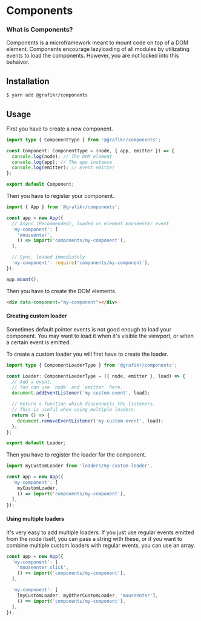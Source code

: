 # Components

### What is Components?

Components is a microframework meant to mount code on top of a DOM element. Components encourage lazyloading of all modules by utilizating events to load the components. However, you are not locked into this behaivor.

## Installation

```bash
$ yarn add @grafikr/components
```

## Usage
First you have to create a new component.
```typescript
import type { ComponentType } from '@grafikr/components';

const Component: ComponentType = (node, { app, emitter }) => {
  console.log(node); // The DOM element
  console.log(app); // The app instance
  console.log(emitter); // Event emitter
};

export default Component;

```

Then you have to register your component.
```typescript
import { App } from '@grafikr/components';

const app = new App({
  // Async (Recommended), loaded on element mouseenter event
  'my-component': [
    'mouseenter',
    () => import('components/my-component'),
  ],

  // Sync, loaded immediately
  'my-component': require('components/my-component'),
});

app.mount();
```

Then you have to create the DOM elements.
```html
<div data-component="my-component"></div>
```

#### Creating custom loader
Sometimes default pointer events is not good enough to load your component. You may want to load it when it's visible the viewport, or when a certain event is emitted.

To create a custom loader you will first have to create the loader.
```typescript
import type { ComponentLoaderType } from '@grafikr/components';

const Loader: ComponentLoaderType = ({ node, emitter }, load) => {
  // Add a event.
  // You can use `node` and `emitter` here.
  document.addEventListener('my-custom-event', load);

  // Return a function which disconnects the listeners.
  // This is useful when using multiple loaders.
  return () => {
    document.removeEventListener('my-custom-event', load);
  };
};

export default Loader;
```

Then you have to register the loader for the component.
```typescript
import myCustomLoader from 'loaders/my-custom-loader',

const app = new App({
  'my-component': [
    myCustomLoader,
    () => import('components/my-component'),
  ],
});
```

#### Using multiple loaders
It's very easy to add multiple loaders. If you just use regular events emitted from the node itself, you can pass a string with these, or if you want to combine multiple custom loaders with regular events, you can use an array.

```typescript
const app = new App({
  'my-component': [
    'mouseenter click',
    () => import('components/my-component'),
  ],

  'my-component': [
    [myCustomLoader, myOtherCustomLoader, 'mouseenter'],
    () => import('components/my-component'),
  ],
});
```
